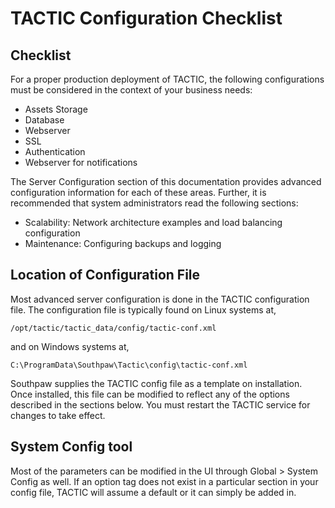 
# TACTIC Configuration Checklist

## Checklist

For a proper production deployment of TACTIC, the following configurations must be considered in the context of your business needs:

- Assets Storage 
- Database
- Webserver 
- SSL
- Authentication
- Webserver for notifications

The Server Configuration section of this documentation provides advanced configuration information for each of these areas. Further, it is recommended that system administrators read the following sections:

- Scalability: Network architecture examples and load balancing configuration
- Maintenance: Configuring backups and logging 

## Location of Configuration File

Most advanced server configuration is done in the TACTIC configuration file.
The configuration file is typically found on Linux systems at,

    /opt/tactic/tactic_data/config/tactic-conf.xml

and on Windows systems at,

    C:\ProgramData\Southpaw\Tactic\config\tactic-conf.xml


Southpaw supplies the TACTIC config file as a template on installation.
Once installed, this file can be modified to reflect any of the options
described in the sections below. You must restart the TACTIC service for 
changes to take effect.


## System Config tool

Most of the parameters can be modified in the UI through Global &gt; System Config as well. If an option tag does not exist in a particular section in your config file, TACTIC will assume a default or
it can simply be added in.
